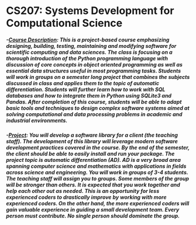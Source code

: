 # CS207: Systems Development for Computational Science

##### -<ins>Course Description</ins>: This is a project-based course emphasizing designing, building, testing, maintaining and modifying software for scientific computing and data sciences. The class is focusing on a thorough introduction of the Python programming language with discussion of core concepts in object oriented programming as well as essential data structures useful in most programming tasks. Students will work in groups on a semester long project that combines the subjects discussed in class and applies them to the topic of automatic differentiation. Students will further learn how to work with SQL databases and how to integrate them in Python using SQLite3 and Pandas. After completion of this course, students will be able to adapt basic tools and techniques to design complex software systems aimed at solving computational and data processing problems in academic and industrial environments.
##### -<ins>Project</ins>: You will develop a software library for a client (the teaching staff). The development of this library will leverage modern software development practices covered in the course. By the end of the semester, the client should be able to easily install and run your package. The project topic is automatic differentiation (AD). AD is a very broad area spanning computer science and mathematics with applications in fields across science and engineering. You will work in groups of 3-4 students. The teaching staff will assign you to groups. Some members of the group will be stronger than others. It is expected that you work together and help each other out as needed. This is an opportunity for less experienced coders to drastically improve by working with more experienced coders. On the other hand, the more experienced coders will gain valuable experience in guiding a small development team. Every person must contribute. No single person should dominate the group.
